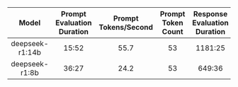 | Model | Prompt Evaluation Duration | Prompt Tokens/Second | Prompt Token Count | Response Evaluation Duration | Response Tokens/Second | Response Token Count | Word Count |
|  :---: |  :---: |  :---: |  :---: |  :---: |  :---: |  :---: |  :---: | 
| deepseek-r1:14b | 15:52 | 55.7 | 53 | 1181:25 | 32.1 | 2,274 | 11,107 |
| deepseek-r1:8b | 36:27 | 24.2 | 53 | 649:36 | 56.9 | 2,219 | 10,979 |